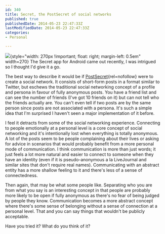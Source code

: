 ```yaml
---
id: 340
title: Secret, the PostSecret of social networks
published: true
publishedDate: 2014-05-23 22:47:33Z
lastModifiedDate: 2014-05-23 22:47:33Z
categories:
- Personal

---
```


![](http://dan.cx/blog-content/2014/05/secret-turtles.jpg){style="width: 270px !important; float: right; margin-left: 0.5em" width=270}
The Secret app for Android came out recently, I was intrigued so I thought I'd give it a go.

The best way to describe it would be if [PostSecret](http://postsecret.com/){rel=nofollow} were to create a social network. It consists of short-form posts in a format similar to Twitter, but eschews the traditional social networking concept of a profile and persona in favour of fully anonymous posts. You have a friend list and can see the number of friends (I've got 10 friends on it) but can not tell who the friends actually are. You can't even tell if two posts are by the same person since posts are not associated with a persona. It's such a simple idea that I'm surprised I haven't seen a major implementation of it before.

I feel it detracts from some of the social networking experience. Connecting to people emotionally at a personal level is a core concept of social networking and it's intentionally lost when everything is totally anonymous. A lot of the posts seem to be people complaining about their lives or asking for advice in scenarios that would probably benefit from a more personal mode of communication. I think communication is more than just words; it just feels a lot more natural and easier to connect to someone when they have an identity (even if it is pseudo-anonymous a la LiveJournal and similar sites that don't require real names). Communicating with an abstract entity has a more shallow feeling to it and there's less of a sense of connectedness.

Then again, that may be what some people like. Separating who you are from what you say is an interesting concept in that people are probably more likely to be open if fully anonymous as there's no fear of being judged by people they know. Communication becomes a more abstract concept where there's some sense of belonging without a sense of connection at a personal level. That and you can say things that wouldn't be publicly acceptable.

Have you tried it? What do you think of it?
